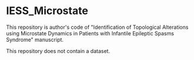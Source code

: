 # IESS_Microstate

This repository is author's code of "Identification of Topological Alterations using Microstate Dynamics in Patients with Infantile Epileptic Spasms Syndrome" manuscript.

This repository does not contain a dataset.
